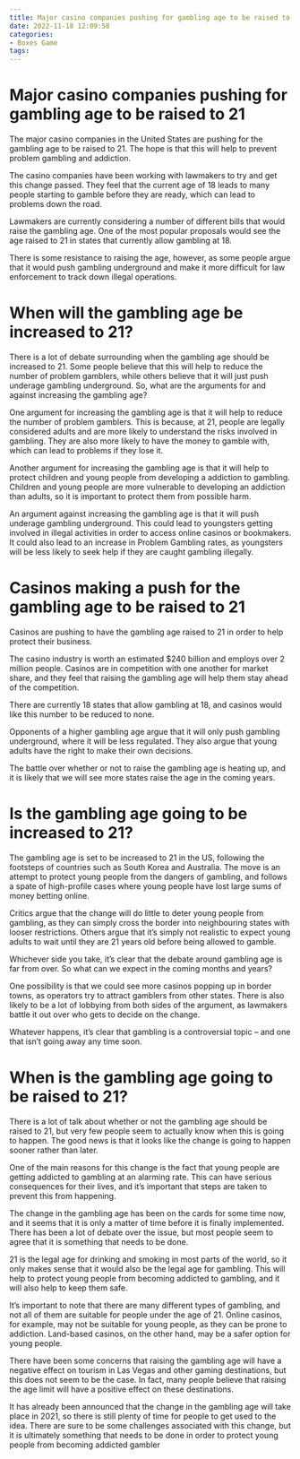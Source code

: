 ```yaml
---
title: Major casino companies pushing for gambling age to be raised to 21
date: 2022-11-18 12:09:58
categories:
- Boxes Game
tags:
---
```



#  Major casino companies pushing for gambling age to be raised to 21

The major casino companies in the United States are pushing for the gambling age to be raised to 21. The hope is that this will help to prevent problem gambling and addiction.

The casino companies have been working with lawmakers to try and get this change passed. They feel that the current age of 18 leads to many people starting to gamble before they are ready, which can lead to problems down the road.

Lawmakers are currently considering a number of different bills that would raise the gambling age. One of the most popular proposals would see the age raised to 21 in states that currently allow gambling at 18.

There is some resistance to raising the age, however, as some people argue that it would push gambling underground and make it more difficult for law enforcement to track down illegal operations.

#  When will the gambling age be increased to 21?

There is a lot of debate surrounding when the gambling age should be increased to 21. Some people believe that this will help to reduce the number of problem gamblers, while others believe that it will just push underage gambling underground. So, what are the arguments for and against increasing the gambling age?

One argument for increasing the gambling age is that it will help to reduce the number of problem gamblers. This is because, at 21, people are legally considered adults and are more likely to understand the risks involved in gambling. They are also more likely to have the money to gamble with, which can lead to problems if they lose it.

Another argument for increasing the gambling age is that it will help to protect children and young people from developing a addiction to gambling. Children and young people are more vulnerable to developing an addiction than adults, so it is important to protect them from possible harm.

An argument against increasing the gambling age is that it will push underage gambling underground. This could lead to youngsters getting involved in illegal activities in order to access online casinos or bookmakers. It could also lead to an increase in Problem Gambling rates, as youngsters will be less likely to seek help if they are caught gambling illegally.

#  Casinos making a push for the gambling age to be raised to 21

Casinos are pushing to have the gambling age raised to 21 in order to help protect their business.

The casino industry is worth an estimated $240 billion and employs over 2 million people. Casinos are in competition with one another for market share, and they feel that raising the gambling age will help them stay ahead of the competition.

There are currently 18 states that allow gambling at 18, and casinos would like this number to be reduced to none.

Opponents of a higher gambling age argue that it will only push gambling underground, where it will be less regulated. They also argue that young adults have the right to make their own decisions.

The battle over whether or not to raise the gambling age is heating up, and it is likely that we will see more states raise the age in the coming years.

#  Is the gambling age going to be increased to 21?

The gambling age is set to be increased to 21 in the US, following the footsteps of countries such as South Korea and Australia. The move is an attempt to protect young people from the dangers of gambling, and follows a spate of high-profile cases where young people have lost large sums of money betting online.

Critics argue that the change will do little to deter young people from gambling, as they can simply cross the border into neighbouring states with looser restrictions. Others argue that it’s simply not realistic to expect young adults to wait until they are 21 years old before being allowed to gamble.

Whichever side you take, it’s clear that the debate around gambling age is far from over. So what can we expect in the coming months and years?

One possibility is that we could see more casinos popping up in border towns, as operators try to attract gamblers from other states. There is also likely to be a lot of lobbying from both sides of the argument, as lawmakers battle it out over who gets to decide on the change.

Whatever happens, it’s clear that gambling is a controversial topic – and one that isn’t going away any time soon.

#  When is the gambling age going to be raised to 21?

There is a lot of talk about whether or not the gambling age should be raised to 21, but very few people seem to actually know when this is going to happen. The good news is that it looks like the change is going to happen sooner rather than later.

One of the main reasons for this change is the fact that young people are getting addicted to gambling at an alarming rate. This can have serious consequences for their lives, and it’s important that steps are taken to prevent this from happening.

The change in the gambling age has been on the cards for some time now, and it seems that it is only a matter of time before it is finally implemented. There has been a lot of debate over the issue, but most people seem to agree that it is something that needs to be done.

21 is the legal age for drinking and smoking in most parts of the world, so it only makes sense that it would also be the legal age for gambling. This will help to protect young people from becoming addicted to gambling, and it will also help to keep them safe.

It’s important to note that there are many different types of gambling, and not all of them are suitable for people under the age of 21. Online casinos, for example, may not be suitable for young people, as they can be prone to addiction. Land-based casinos, on the other hand, may be a safer option for young people.

There have been some concerns that raising the gambling age will have a negative effect on tourism in Las Vegas and other gaming destinations, but this does not seem to be the case. In fact, many people believe that raising the age limit will have a positive effect on these destinations.

It has already been announced that the change in the gambling age will take place in 2021, so there is still plenty of time for people to get used to the idea. There are sure to be some challenges associated with this change, but it is ultimately something that needs to be done in order to protect young people from becoming addicted gambler